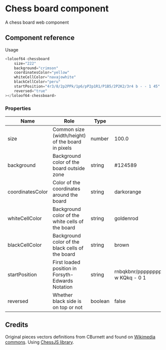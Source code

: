 # Chess board component

A chess board web component

## Component reference

Usage

```javascript
<loloof64-chessboard
    size="222"
    background="crimson"
    coordinatesColor="yellow"
    whiteCellColor="navajowhite"
    blackCellColor="peru"
    startPosition="4r3/8/2p2PPk/1p6/pP2p1R1/P1B5/2P2K2/3r4 b - - 1 45"
    reversed="true"
></loloof64-chessboard>
```

### Properties

| Name             | Role                                              | Type    | Default                                                  |
|------------------|---------------------------------------------------|---------|----------------------------------------------------------|
| size             | Common size (width/height) of the board in pixels | number  | 100.0                                                    |
| background       | Background color of the board outside zone        | string  | #124589                                                  |
| coordinatesColor | Color of the coordinates around the board         | string  | darkorange                                               |
| whiteCellColor   | Background color of the white cells of the board  | string  | goldenrod                                                |
| blackCellColor   | Background color of the black cells of the board  | string  | brown                                                    |
| startPosition    | First loaded position in Forsyth-Edwards Notation | string  | rnbqkbnr/pppppppp/8/8/8/8/PPPPPPPP/RNBQKBNR w KQkq - 0 1 |
| reversed         | Whether black side is on top or not               | boolean | false                                                    |

## Credits

Original pieces vectors definitions from CBurnett and found on [Wikimedia commons](https://commons.wikimedia.org/wiki/Category:SVG_chess_pieces).
Using [ChessJS library](https://github.com/jhlywa/chess.js).